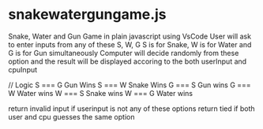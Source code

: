 # snakewatergungame.js
Snake, Water and Gun Game in plain javascript using VsCode
User will ask to enter inputs from any of these S, W, G
S is for Snake, W is for Water and G is for Gun
simultaneously Computer will decide randomly from these option
and the result will be displayed accoring to the both userInput and cpuInput

// Logic
S === G
Gun Wins
S === W
Snake Wins
G === S
Gun wins
G === W
Water wins
W === S
Snake wins
W === G
Water wins

return invalid input if userinput is not any of these options
return tied if both user and cpu guesses the same option



